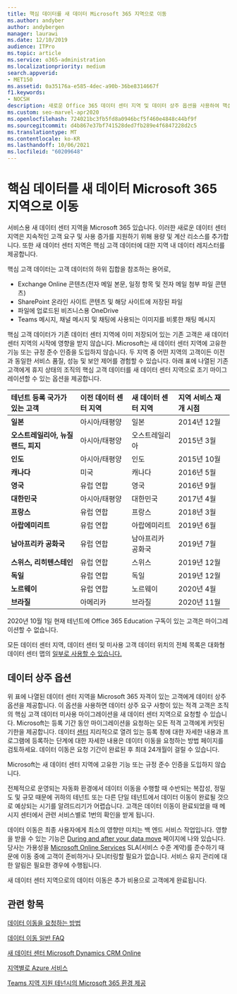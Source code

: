 ```yaml
---
title: 핵심 데이터를 새 데이터 Microsoft 365 지역으로 이동
ms.author: andyber
author: andybergen
manager: laurawi
ms.date: 12/10/2019
audience: ITPro
ms.topic: article
ms.service: o365-administration
ms.localizationpriority: medium
search.appverid:
- MET150
ms.assetid: 0a35176a-e585-4dec-a90b-36be8314667f
f1.keywords:
- NOCSH
description: 새로운 Office 365 데이터 센터 지역 및 데이터 상주 옵션을 사용하여 핵심 데이터를 새 지역으로 이동하는 방법을 배워야 합니다.
ms.custom: seo-marvel-apr2020
ms.openlocfilehash: 724021bc3fb5fd8a0946bcf5f460e4848c44bf9f
ms.sourcegitcommit: d4b867e37bf741528ded7fb289e4f6847228d2c5
ms.translationtype: MT
ms.contentlocale: ko-KR
ms.lasthandoff: 10/06/2021
ms.locfileid: "60209648"
---
```

# <a name="moving-core-data-to-new-microsoft-365-datacenter-geos"></a>핵심 데이터를 새 데이터 Microsoft 365 지역으로 이동

서비스용 새 데이터 센터 지역을 Microsoft 365 있습니다. 이러한 새로운 데이터 센터 지역은 지속적인 고객 요구 및 사용 증가를 지원하기 위해 용량 및 계산 리소스를 추가합니다. 또한 새 데이터 센터 지역은 핵심 고객 데이터에 대한 지역 내 데이터 레지스터를 제공합니다. 

핵심 고객 데이터는 고객 데이터의 하위 집합을 참조하는 용어로, 
- Exchange Online 콘텐츠(전자 메일 본문, 일정 항목 및 전자 메일 첨부 파일 콘텐츠)
- SharePoint 온라인 사이트 콘텐츠 및 해당 사이트에 저장된 파일
- 파일에 업로드된 비즈니스용 OneDrive
- Teams 메시지, 채널 메시지 및 채팅에 사용되는 이미지를 비롯한 채팅 메시지
  
핵심 고객 데이터가 기존 데이터 센터 지역에 이미 저장되어 있는 기존 고객은 새 데이터 센터 지역의 시작에 영향을 받지 않습니다. Microsoft는 새 데이터 센터 지역에 고유한 기능 또는 규정 준수 인증을 도입하지 않습니다. 두 지역 중 어떤 지역의 고객이든 이전과 동일한 서비스 품질, 성능 및 보안 제어를 경험할 수 있습니다. 아래 표에 나열된 기존 고객에게 휴지 상태의 조직의 핵심 고객 데이터를 새 데이터 센터 지역으로 조기 마이그레이션할 수 있는 옵션을 제공합니다.
  
|**테넌트 등록 국가가 있는 고객**|**이전 데이터 센터 지역**|**새 데이터 센터 지역**|**지역 서비스 재개 시점**|
|:-----|:-----|:-----|:-----|
|**일본**| 아시아/태평양 | 일본 | 2014년 12월 |
|**오스트레일리아, 뉴질랜드, 피지**| 아시아/태평양 | 오스트레일리아 | 2015년 3월 |
|**인도**| 아시아/태평양 | 인도 | 2015년 10월 |
|**캐나다**| 미국 | 캐나다 | 2016년 5월 |
|**영국**| 유럽 연합 | 영국 | 2016년 9월 |
|**대한민국**| 아시아/태평양 | 대한민국 | 2017년 4월 |
|**프랑스**| 유럽 연합 | 프랑스 | 2018년 3월 |
|**아랍에미리트**| 유럽 연합 | 아랍에미리트 | 2019년 6월 |
|**남아프리카 공화국**| 유럽 연합 | 남아프리카 공화국 | 2019년 7월 |
|**스위스, 리히텐스테인**| 유럽 연합 | 스위스 | 2019년 12월 |
|**독일**| 유럽 연합 | 독일 | 2019년 12월 |
|**노르웨이**| 유럽 연합 | 노르웨이 | 2020년 4월 |
|**브라질**| 아메리카 | 브라질 | 2020년 11월 |

2020년 10월 1일 현재 테넌트에 Office 365 Education 구독이 있는 고객은 마이그레이션할 수 없습니다.

모든 데이터 센터 지역, 데이터 센터 및 미사용 고객 데이터 위치의 전체 목록은 대화형 데이터 센터 맵의 [일부로 사용할 수 있습니다.](https://office.com/datamaps) 
  
## <a name="data-residency-option"></a>데이터 상주 옵션

위 표에 나열된 데이터 센터 지역을 Microsoft 365 자격이 있는 고객에게 데이터 상주 옵션을 제공합니다. 이 옵션을 사용하면 데이터 상주 요구 사항이 있는 적격 고객은 조직의 핵심 고객 데이터 미사용 마이그레이션을 새 데이터 센터 지역으로 요청할 수 있습니다.  Microsoft는 등록 기간 동안 마이그레이션을 요청하는 모든 적격 고객에게 커밋된 기한을 제공합니다.  데이터 [센터](request-your-data-move.md) 지리적으로 열려 있는 등록 창에 대한 자세한 내용과 프로그램에 등록하는 단계에 대한 자세한 내용은 데이터 이동을 요청하는 방법 페이지를 검토하세요.  데이터 이동은 요청 기간이 완료된 후 최대 24개월이 걸릴 수 있습니다.

Microsoft는 새 데이터 센터 지역에 고유한 기능 또는 규정 준수 인증을 도입하지 않습니다.
    
전체적으로 운영되는 자동화 환경에서 데이터 이동을 수행할 때 수반되는 복잡성, 정밀도 및 규모 때문에 귀하의 테넌트 또는 다른 단일 테넌트에서 데이터 이동이 완료될 것으로 예상되는 시기를 알려드리기가 어렵습니다. 고객은 데이터 이동이 완료되었을 때 메시지 센터에서 관련 서비스별로 1번의 확인을 받게 됩니다. 
    
데이터 이동은 최종 사용자에게 최소의 영향만 미치는 백 엔드 서비스 작업입니다. 영향을 받을 수 있는 기능은 [During and after your data move](during-and-after-your-data-move.md) 페이지에 나와 있습니다. 당사는 가용성을 [Microsoft Online Services](https://go.microsoft.com/fwlink/p/?LinkId=523897) SLA(서비스 수준 계약)를 준수하기 때문에 이동 중에 고객이 준비하거나 모니터링할 필요가 없습니다. 서비스 유지 관리에 대한 알림은 필요한 경우에 수행됩니다. 

새 데이터 센터 지역으로의 데이터 이동은 추가 비용으로 고객에게 완료됩니다.
    
## <a name="related-topics"></a>관련 항목 
 
[데이터 이동을 요청하는 방법](request-your-data-move.md)
    
[데이터 이동 일반 FAQ](data-move-faq.yml)
  
[새 데이터 센터 Microsoft Dynamics CRM Online](/power-platform/admin/new-datacenter-regions)
  
[지역별로 Azure 서비스](https://azure.microsoft.com/regions/)

[Teams 지역 지원 테넌시의 Microsoft 365 환경 제공](/microsoftteams/teams-experience-o365odb-spo-multi-geo)
